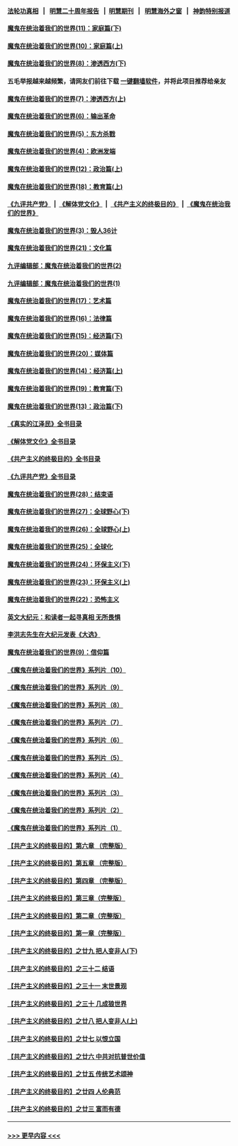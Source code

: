 #### [法轮功真相](https://github.com/gfw-breaker/truth/blob/master/README.md?t=0) &nbsp;&nbsp;|&nbsp;&nbsp; [明慧二十周年报告](https://github.com/gfw-breaker/mh-reports/blob/master/README.md?t=0) &nbsp;&nbsp;|&nbsp;&nbsp;[明慧期刊](https://github.com/gfw-breaker/mh-qikan) &nbsp;&nbsp;|&nbsp;&nbsp; [明慧海外之窗](https://github.com/gfw-breaker/mh-news/blob/master/README.md?t=0) &nbsp;&nbsp;|&nbsp;&nbsp; [神韵特别报道](https://github.com/gfw-breaker/mh-news/blob/master/shenyun.md?t=0)
#### [魔鬼在统治着我们的世界(11)：家庭篇(下)](../pages/nsc422/n10440961.md?t=12031701) 
#### [魔鬼在统治着我们的世界(10)：家庭篇(上)](../pages/nsc422/n10435448.md?t=12031701) 
#### [魔鬼在统治着我们的世界(8)：渗透西方(下)](../pages/nsc422/n10429603.md?t=12031701) 
#### 五毛举报越来越频繁，请网友们前往下载 [一键翻墙软件](https://github.com/gfw-breaker/ssr-accounts)，并将此项目推荐给亲友
#### [魔鬼在统治着我们的世界(7)：渗透西方(上)](../pages/nsc422/n10426013.md?t=12031701) 
#### [魔鬼在统治着我们的世界(6)：输出革命](../pages/nsc422/n10421536.md?t=12031701) 
#### [魔鬼在统治着我们的世界(5)：东方杀戮](../pages/nsc422/n10417707.md?t=12031701) 
#### [魔鬼在统治着我们的世界(4)：欧洲发端](../pages/nsc422/n10414890.md?t=12031701) 
#### [魔鬼在统治着我们的世界(12)：政治篇(上)](../pages/nsc422/n10444576.md?t=12031701) 
#### [魔鬼在统治着我们的世界(18)：教育篇(上)](../pages/nsc422/n10526970.md?t=12031701) 
#### [《九评共产党》](https://github.com/begood0513/9ping.md/blob/master/README.md) &nbsp;|&nbsp; [《解体党文化》](../../../../jtdwh.md/blob/master/README.md)  &nbsp;|&nbsp; [《共产主义的终极目的》](../../../../gczydzjmd.md/blob/master/README.md) &nbsp;|&nbsp; [《魔鬼在统治我们的世界》](../../../../mgztzwmdsj.md/blob/master/README.md) 
#### [魔鬼在统治着我们的世界(3)：毁人36计](../pages/nsc422/n10411583.md?t=12031701) 
#### [魔鬼在统治着我们的世界(21)：文化篇](../pages/nsc422/n10597706.md?t=12031701) 
#### [九评编辑部：魔鬼在统治着我们的世界(2)](../pages/nsc422/n10410036.md?t=12031701) 
#### [九评编辑部：魔鬼在统治着我们的世界(1)](../pages/nsc422/n10406825.md?t=12031701) 
#### [魔鬼在统治着我们的世界(17)：艺术篇](../pages/nsc422/n10499093.md?t=12031701) 
#### [魔鬼在统治着我们的世界(16)：法律篇](../pages/nsc422/n10485969.md?t=12031701) 
#### [魔鬼在统治着我们的世界(15)：经济篇(下)](../pages/nsc422/n10469975.md?t=12031701) 
#### [魔鬼在统治着我们的世界(20)：媒体篇](../pages/nsc422/n10586579.md?t=12031701) 
#### [魔鬼在统治着我们的世界(14)：经济篇(上)](../pages/nsc422/n10457370.md?t=12031701) 
#### [魔鬼在统治着我们的世界(19)：教育篇(下)](../pages/nsc422/n10564808.md?t=12031701) 
#### [魔鬼在统治着我们的世界(13)：政治篇(下)](../pages/nsc422/n10448270.md?t=12031701) 
#### [《真实的江泽民》全书目录](../pages/nsc422/n13721399.md?t=12031701) 
#### [《解体党文化》全书目录](../pages/nsc422/n13721157.md?t=12031701) 
#### [《共产主义的终极目的》全书目录](../pages/nsc422/n13721048.md?t=12031701) 
#### [《九评共产党》全书目录](../pages/nsc422/n13708085.md?t=12031701) 
#### [魔鬼在统治着我们的世界(28)：结束语](../pages/nsc422/n10936246.md?t=12031701) 
#### [魔鬼在统治着我们的世界(27)：全球野心(下)](../pages/nsc422/n10928319.md?t=12031701) 
#### [魔鬼在统治着我们的世界(26)：全球野心(上)](../pages/nsc422/n10900318.md?t=12031701) 
#### [魔鬼在统治着我们的世界(25)：全球化](../pages/nsc422/n10788205.md?t=12031701) 
#### [魔鬼在统治着我们的世界(24)：环保主义(下)](../pages/nsc422/n10695307.md?t=12031701) 
#### [魔鬼在统治着我们的世界(23)：环保主义(上)](../pages/nsc422/n10688613.md?t=12031701) 
#### [魔鬼在统治着我们的世界(22)：恐怖主义](../pages/nsc422/n10614727.md?t=12031701) 
#### [英文大纪元：和读者一起寻真相 无所畏惧](../pages/nsc422/n12542027.md?t=12031701) 
#### [李洪志先生在大纪元发表《大选》](../pages/nsc422/n12534746.md?t=12031701) 
#### [魔鬼在统治着我们的世界(9)：信仰篇](../pages/nsc422/n10432159.md?t=12031701) 
#### [《魔鬼在统治着我们的世界》系列片（10）](../pages/nsc422/n12292670.md?t=12031701) 
#### [《魔鬼在统治着我们的世界》系列片（9）](../pages/nsc422/n12290859.md?t=12031701) 
#### [《魔鬼在统治着我们的世界》系列片（8）](../pages/nsc422/n12287445.md?t=12031701) 
#### [《魔鬼在统治着我们的世界》系列片（7）](../pages/nsc422/n12283425.md?t=12031701) 
#### [《魔鬼在统治着我们的世界》系列片（6）](../pages/nsc422/n12282314.md?t=12031701) 
#### [《魔鬼在统治着我们的世界》系列片（5）](../pages/nsc422/n12281419.md?t=12031701) 
#### [《魔鬼在统治着我们的世界》系列片（4）](../pages/nsc422/n12274024.md?t=12031701) 
#### [《魔鬼在统治着我们的世界》系列片（3）](../pages/nsc422/n12271322.md?t=12031701) 
#### [《魔鬼在统治着我们的世界》系列片（2）](../pages/nsc422/n12269049.md?t=12031701) 
#### [《魔鬼在统治着我们的世界》系列片（1）](../pages/nsc422/n12267575.md?t=12031701) 
#### [【共产主义的终极目的】第六章 （完整版）](../pages/nsc422/n11428913.md?t=12031701) 
#### [【共产主义的终极目的】第五章 （完整版）](../pages/nsc422/n11428912.md?t=12031701) 
#### [【共产主义的终极目的】第四章 （完整版）](../pages/nsc422/n11428907.md?t=12031701) 
#### [【共产主义的终极目的】第三章（完整版）](../pages/nsc422/n11428848.md?t=12031701) 
#### [【共产主义的终极目的】第二章（完整版）](../pages/nsc422/n11428831.md?t=12031701) 
#### [【共产主义的终极目的】第一章（完整版）](../pages/nsc422/n11417651.md?t=12031701) 
#### [【共产主义的终极目的】之廿九 把人变非人(下)](../pages/nsc422/n11344140.md?t=12031701) 
#### [【共产主义的终极目的】之三十二 结语](../pages/nsc422/n11360535.md?t=12031701) 
#### [【共产主义的终极目的】之三十一 末世景观](../pages/nsc422/n11351129.md?t=12031701) 
#### [【共产主义的终极目的】之三十 几成狼世界](../pages/nsc422/n11348280.md?t=12031701) 
#### [【共产主义的终极目的】之廿八 把人变非人(上)](../pages/nsc422/n11340492.md?t=12031701) 
#### [【共产主义的终极目的】之廿七 以恨立国](../pages/nsc422/n11336944.md?t=12031701) 
#### [【共产主义的终极目的】之廿六 中共对抗普世价值](../pages/nsc422/n11324785.md?t=12031701) 
#### [【共产主义的终极目的】之廿五 传统艺术颂神](../pages/nsc422/n11296396.md?t=12031701) 
#### [【共产主义的终极目的】之廿四 人伦典范](../pages/nsc422/n11296397.md?t=12031701) 
#### [【共产主义的终极目的】之廿三 富而有德](../pages/nsc422/n11283598.md?t=12031701) 

----
#### [ >>> 更早内容 <<< ](../indexes/nsc422-earlier.md)
